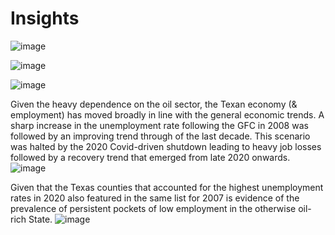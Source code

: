 # Insights


![image](https://user-images.githubusercontent.com/71754779/136440464-99175a64-6fd4-4b25-805b-0cb7d6641977.png)


![image](https://user-images.githubusercontent.com/71754779/136440521-b65aea23-0b7c-4f31-a8fa-254074c06b3c.png)


![image](https://user-images.githubusercontent.com/71754779/136440592-eda72a92-86d7-4ced-a54e-2b112b41f218.png)



Given the heavy dependence on the oil sector, the Texan economy (& employment) has moved broadly in line with the general economic trends. A sharp increase in the unemployment rate following the GFC in 2008 was followed by an improving trend through of the last decade.  This scenario was halted by the 2020 Covid-driven shutdown leading to heavy job losses followed by a recovery trend that emerged from late 2020 onwards. 
![image](https://user-images.githubusercontent.com/49875705/136467154-1e21b062-e094-46ce-bcaf-d4f9dcf1cff5.png)


Given that the Texas counties that accounted for the highest unemployment rates in 2020 also featured in the same list for 2007 is evidence of the prevalence of persistent pockets of low employment in the otherwise oil-rich State. 
![image](https://user-images.githubusercontent.com/49875705/136474934-b3b583ca-0877-45c5-b286-7c29d2924d0c.png)


